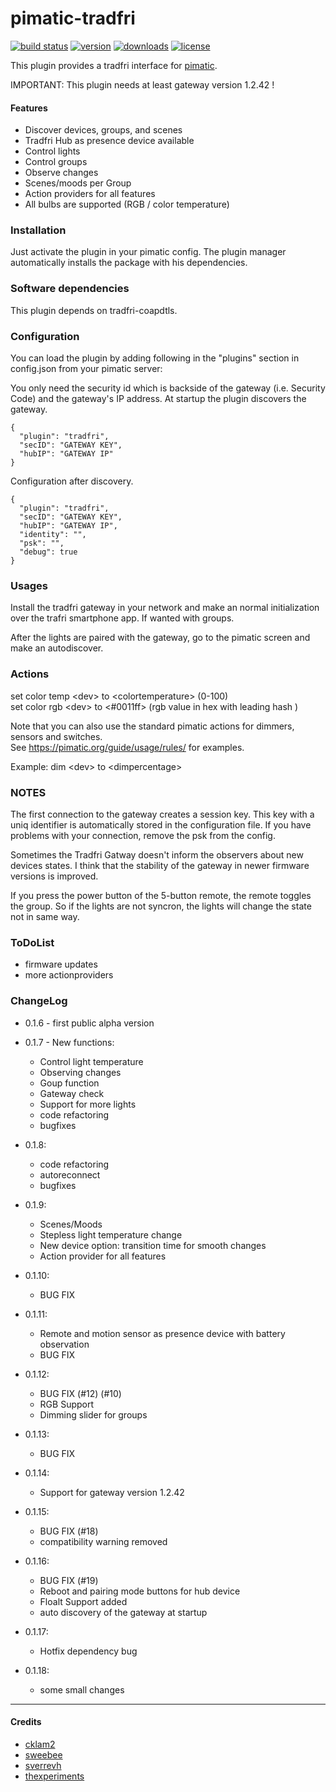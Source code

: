 pimatic-tradfri
=======================


[![build status](https://img.shields.io/travis/treban/pimatic-tradfri.svg?branch=master?style=flat-square)](https://travis-ci.org/treban/pimatic-tradfri)
[![version](https://img.shields.io/npm/v/pimatic-tradfri.svg?branch=master?style=flat-square)](https://www.npmjs.com/package/pimatic-tradfri)
[![downloads](https://img.shields.io/npm/dm/pimatic-tradfri.svg?branch=master?style=flat-square)](https://www.npmjs.com/package/pimatic-tradfri)
[![license](https://img.shields.io/github/license/treban/pimatic-tradfri.svg)](https://github.com/treban/pimatic-tradfri)

This plugin provides a tradfri interface for [pimatic](https://pimatic.org/).

IMPORTANT:
This plugin needs at least gateway version 1.2.42 !

#### Features
* Discover devices, groups, and scenes
* Tradfri Hub as presence device available
* Control lights
* Control groups
* Observe changes
* Scenes/moods per Group
* Action providers for all features
* All bulbs are supported (RGB / color temperature)

### Installation

Just activate the plugin in your pimatic config. The plugin manager automatically installs the package with his dependencies.

### Software dependencies

This plugin depends on tradfri-coapdtls.

### Configuration

You can load the plugin by adding following in the "plugins" section in config.json from your pimatic server:

You only need the security id which is backside of the gateway (i.e. Security Code) and the gateway's IP address. At startup the plugin discovers the gateway.

    {
      "plugin": "tradfri",
      "secID": "GATEWAY KEY",
      "hubIP": "GATEWAY IP"
    }

Configuration after discovery.

    {
      "plugin": "tradfri",
      "secID": "GATEWAY KEY",
      "hubIP": "GATEWAY IP",
      "identity": "",
      "psk": "",
      "debug": true
    }

### Usages

Install the tradfri gateway in your network and make an normal initialization over
the trafri smartphone app. If wanted with groups.

After the lights are paired with the gateway, go to the pimatic screen and
make an autodiscover.

### Actions

set color temp \<dev> to \<colortemperature>   (0-100)  
set color rgb \<dev> to \<#0011ff>   (rgb value in hex with leading hash )  

Note that you can also use the standard pimatic actions for dimmers, sensors and switches.  
See https://pimatic.org/guide/usage/rules/ for examples.

Example:
dim \<dev> to \<dimpercentage>

### NOTES

The first connection to the gateway creates a session key.
This key with a uniq identifier is automatically stored in the configuration file.
If you have problems with your connection,
remove the psk from the config.

Sometimes the Tradfri Gatway doesn't inform the observers about new devices states.
I think that the stability of the gateway in newer firmware versions is improved.

If you press the power button of the 5-button remote, the remote toggles the group.
So if the lights are not syncron, the lights will change the state not in same way.

### ToDoList
* firmware updates
* more actionproviders


### ChangeLog
* 0.1.6 - first public alpha version

* 0.1.7 - New functions:
  * Control light temperature
  * Observing changes
  * Goup function
  * Gateway check
  * Support for more lights
  * code refactoring
  * bugfixes

* 0.1.8:
  * code refactoring
  * autoreconnect
  * bugfixes

* 0.1.9:
  * Scenes/Moods
  * Stepless light temperature change
  * New device option: transition time for smooth changes
  * Action provider for all features

* 0.1.10:
  * BUG FIX

* 0.1.11:
  * Remote and motion sensor as presence device with battery observation
  * BUG FIX

* 0.1.12:
  * BUG FIX (#12) (#10)
  * RGB Support
  * Dimming slider for groups

* 0.1.13:
  * BUG FIX

* 0.1.14:
  * Support for gateway version 1.2.42

* 0.1.15:
  * BUG FIX (#18)
  * compatibility warning removed

* 0.1.16:
  * BUG FIX (#19)
  * Reboot and pairing mode buttons for hub device
  * Floalt Support added
  * auto discovery of the gateway at startup

* 0.1.17:
  * Hotfix dependency bug

* 0.1.18:
  * some small changes

----------------------------
#### Credits

* [cklam2](https://github.com/cklam2)
* [sweebee](https://github.com/sweebee)
* [sverrevh](https://github.com/sverrevh)
* [thexperiments](https://github.com/thexperiments)
